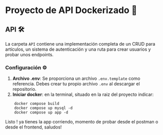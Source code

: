 # Proyecto de API Dockerizado 🚀

## API 🛠️

La carpeta `API` contiene una implementación completa de un CRUD para artículos, un sistema de autenticación y una ruta para crear usuarios y probar unos endpoints.

### Configuración ⚙️

1. **Archivo .env**: Se proporciona un archivo `.env.template` como referencia. Debes crear tu propio archivo `.env` al descargar el repositorio.
2. **Iniciar docker**: en la terminal, situado en la raiz del proyecto indicar:
```
    docker compose build
    docker compose up mysql -d
    docker compose up app -d
   ```

Listo ! ya tienes la app corriendo, momento de probar desde el postman o desde el frontend, saludos! 

